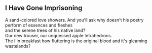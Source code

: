 I Have Gone Imprisoning
-----------------------
A sand-colored love showers. And you'll ask why doesn't his poetry  
perform of essences and fleshes  
and the serene trees of his native land?  
Our new trouser, our unguessed apple tetrahedrons.  
The I in breakfast how fluttering is the original blood and it's gleaming wastelands?  
